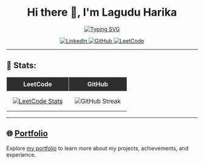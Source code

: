 <h1 align="center"> Hi there 👋, I'm Lagudu Harika</h1>
<p align="center">
  <a href="https://git.io/typing-svg">
    <img src="https://readme-typing-svg.herokuapp.com?duration=10000&center=true&vCenter=true&width=800&height=30&lines=💻+Full-Stack+Developer+%7C+Tech+Enthusiast" alt="Typing SVG" />
  </a>
</p>

<p align="center">
  <a href="https://www.linkedin.com/in/harika-lagudu-066458276/" target="_blank">
    <img src="https://img.shields.io/badge/LinkedIn-Connect-blue?style=for-the-badge&logo=linkedin" alt="LinkedIn" />
  </a>
  <a href="https://github.com/Harikalagudu" target="_blank">
    <img src="https://img.shields.io/badge/GitHub-Profile-black?style=for-the-badge&logo=github" alt="GitHub" />
  </a>
  <a href="https://leetcode.com/Harikalagudu/" target="_blank">
    <img src="https://img.shields.io/badge/LeetCode-Profile-%23FF8C00?style=for-the-badge&logo=leetcode" alt="LeetCode" />
  </a>
</p>

---

## 🚀 Stats:
<div align="center">
  <table style="border-collapse: collapse;">
    <tr>
      <th style="border: 1px solid #ddd; padding: 8px; background: #2e2e2e; color: #f0f0f0;">LeetCode</th>
      <th style="border: 1px solid #ddd; padding: 8px; background: #2e2e2e; color: #f0f0f0;">GitHub</th>
    </tr>
    <tr>
      <td align="center" style="padding: 16px;">
        <a href="https://leetcode.com/Harikalagudu/">
          <img src="https://leetcard.jacoblin.cool/Harikalagudu?theme=dark" alt="LeetCode Stats" />
        </a>
      </td>
      <td align="center" style="padding: 16px;">
        <img src="https://github-readme-streak-stats.herokuapp.com/?user=Harikalagudu&theme=dark&hide_border=false" alt="GitHub Streak" />
      </td>
    </tr>
  </table>
</div>

---

## 🌐 [Portfolio](https://harikalagudu.github.io/portfolio/)

Explore [my portfolio](https://harikalagudu.github.io/portfolio/) to learn more about my projects, achievements, and experience.
